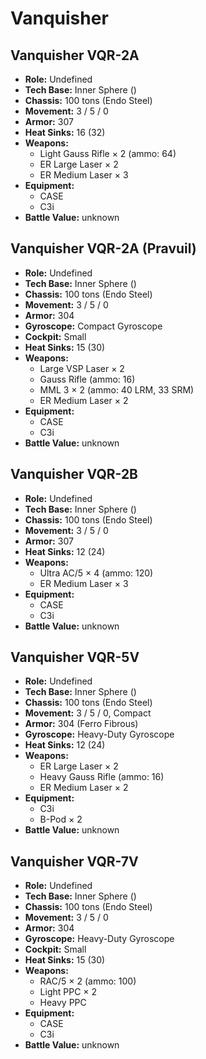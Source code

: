 # Vanquisher
## Vanquisher VQR-2A
- **Role:** Undefined
- **Tech Base:** Inner Sphere ()
- **Chassis:** 100 tons (Endo Steel)
- **Movement:** 3 / 5 / 0
- **Armor:** 307
- **Heat Sinks:** 16 (32)
- **Weapons:**
  - Light Gauss Rifle × 2 (ammo: 64)
  - ER Large Laser × 2
  - ER Medium Laser × 3
- **Equipment:**
  - CASE
  - C3i
- **Battle Value:** unknown

## Vanquisher VQR-2A (Pravuil)
- **Role:** Undefined
- **Tech Base:** Inner Sphere ()
- **Chassis:** 100 tons (Endo Steel)
- **Movement:** 3 / 5 / 0
- **Armor:** 304
- **Gyroscope:** Compact Gyroscope
- **Cockpit:** Small
- **Heat Sinks:** 15 (30)
- **Weapons:**
  - Large VSP Laser × 2
  - Gauss Rifle (ammo: 16)
  - MML 3 × 2 (ammo: 40 LRM, 33 SRM)
  - ER Medium Laser × 2
- **Equipment:**
  - CASE
  - C3i
- **Battle Value:** unknown

## Vanquisher VQR-2B
- **Role:** Undefined
- **Tech Base:** Inner Sphere ()
- **Chassis:** 100 tons (Endo Steel)
- **Movement:** 3 / 5 / 0
- **Armor:** 307
- **Heat Sinks:** 12 (24)
- **Weapons:**
  - Ultra AC/5 × 4 (ammo: 120)
  - ER Medium Laser × 3
- **Equipment:**
  - CASE
  - C3i
- **Battle Value:** unknown

## Vanquisher VQR-5V
- **Role:** Undefined
- **Tech Base:** Inner Sphere ()
- **Chassis:** 100 tons (Endo Steel)
- **Movement:** 3 / 5 / 0, Compact
- **Armor:** 304 (Ferro Fibrous)
- **Gyroscope:** Heavy-Duty Gyroscope
- **Heat Sinks:** 12 (24)
- **Weapons:**
  - ER Large Laser × 2
  - Heavy Gauss Rifle (ammo: 16)
  - ER Medium Laser × 2
- **Equipment:**
  - C3i
  - B-Pod × 2
- **Battle Value:** unknown

## Vanquisher VQR-7V
- **Role:** Undefined
- **Tech Base:** Inner Sphere ()
- **Chassis:** 100 tons (Endo Steel)
- **Movement:** 3 / 5 / 0
- **Armor:** 304
- **Gyroscope:** Heavy-Duty Gyroscope
- **Cockpit:** Small
- **Heat Sinks:** 15 (30)
- **Weapons:**
  - RAC/5 × 2 (ammo: 100)
  - Light PPC × 2
  - Heavy PPC
- **Equipment:**
  - CASE
  - C3i
- **Battle Value:** unknown

